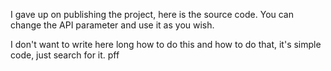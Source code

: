 I gave up on publishing the project, here is the source code. You can change the API parameter and use it as you wish.

I don't want to write here long how to do this and how to do that, it's simple code, just search for it. pff